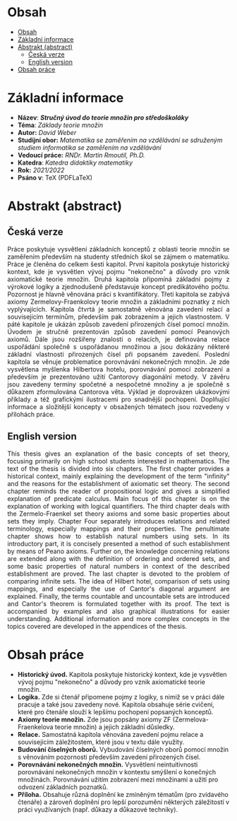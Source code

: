 # Obsah
- [Obsah](#obsah)
- [Základní informace](#základní-informace)
- [Abstrakt (abstract)](#abstrakt-abstract)
  - [Česká verze](#česká-verze)
  - [English version](#english-version)
- [Obsah práce](#obsah-práce)

# Základní informace
- **Název**: ***Stručný úvod do teorie množin pro středoškoláky***
- **Téma**: *Základy teorie množin*
- **Autor:** *David Weber*
- **Studijní obor:** *Matematika se zaměřením na vzdělávání se sdruženým studiem informatika se zaměřením na vzdělávání*
- **Vedoucí práce:** *RNDr. Martin Rmoutil, Ph.D.*
- **Katedra**: *Katedra didaktiky matematiky*
- **Rok:** *2021/2022*
- **Psáno v**: TeX (PDFLaTeX)

# Abstrakt (abstract)

## Česká verze
<div style="text-align: justify">Práce poskytuje vysvětlení základních konceptů z oblasti teorie množin se zaměřením především na studenty středních škol se zájmem o matematiku. Práce je členěna do celkem šesti kapitol. První kapitola poskytuje historický kontext, kde je vysvětlen vývoj pojmu "nekonečno" a důvody pro vznik axiomatické teorie množin. Druhá kapitola připomíná základní pojmy z výrokové logiky a zjednodušeně představuje koncept predikátového počtu. Pozornost je hlavně věnována práci s kvantifikátory. Třetí kapitola se zabývá axiomy Zermelovy-Fraenkolovy teorie množin a základními poznatky z nich vyplývajících. Kapitola čtvrtá je samostatně věnována zavedení relací a souvisejícím termínům, především pak zobrazením a jejich vlastnostem. V páté kapitole je ukázán způsob zavedení přirozených čísel pomocí množin. Úvodem je stručně prezentován způsob zavedení pomocí Peanových axiomů. Dále jsou rozšířeny znalosti o relacích, je definována relace uspořádání společně s uspořádanou množinou a jsou dokázány některé základní vlastnosti přirozených čísel při popsaném zavedení. Poslední kapitola se věnuje problematice porovnávání nekonečných množin. Je zde vysvětlena myšlenka Hilbertova hotelu, porovnávání pomocí zobrazení a především je prezentováno užití Cantorovy diagonální metody. V závěru jsou zavedeny termíny spočetné a nespočetné množiny a je společně s důkazem zformulována Cantorova věta. Výklad je doprovázen ukázkovými příklady a též grafickými ilustracemi pro snadnější pochopení. Doplňující informace a složitější koncepty v obsažených tématech jsou rozvedeny v přílohách práce.</div>

## English version
<div style="text-align: justify">This thesis gives an explanation of the basic concepts of set theory, focusing primarily on high school students interested in mathematics. The text of the thesis is divided into six chapters. The first chapter provides a historical context, mainly explaining the development of the term "infinity" and the reasons for the establishment of axiomatic set theory. The second chapter reminds the reader of propositional logic and gives a simplified explanation of predicate calculus. Main focus of this chapter is on the explanation of working with logical quantifiers. The third chapter deals with the Zermelo-Fraenkel set theory axioms and some basic properties about sets they imply. Chapter Four separately introduces relations and related terminology, especially mappings and their properties. The penultimate chapter shows how to establish natural numbers using sets. In its introductory part, it is concisely presented a method of such establishment by means of Peano axioms. Further on, the knowledge concerning relations are extended along with the definition of ordering and ordered sets, and some basic properties of natural numbers in context of the described establishment are proved. The last chapter is devoted to the problem of comparing infinite sets. The idea of Hilbert hotel, comparison of sets using mappings, and especially the use of Cantor's diagonal argument are explained. Finally, the terms countable and uncountable sets are introduced and Cantor's theorem is formulated together with its proof. The text is accompanied by examples and also graphical illustrations for easier understanding. Additional information and more complex concepts in the topics covered are developed in the appendices of the thesis.</div>

# Obsah práce
- **Historický úvod.** Kapitola poskytuje historický kontext, kde je vysvětlen vývoj pojmu "nekonečno" a důvody pro vznik axiomatické teorie množin.
- **Logika.** Zde si čtenář připomene pojmy z logiky, s nimiž se v práci dále pracuje a také jsou zavedeny nové. Kapitola obsahuje série cvičení, které pro čtenáře slouží k lepšímu pochopení popsaných konceptů.
- **Axiomy teorie množin.** Zde jsou popsány axiomy ZF (Zermelova-Fraenkelova teorie množin) a jejich základní důsledky.
- **Relace.** Samostatná kapitola věnována zavedení pojmu relace a souvisejícím záležitostem, které jsou v textu dále využity.
- **Budování číselných oborů.** Vybudování číselných oborů pomocí množin s věnováním pozornosti především zavedení přirozených čísel.
- **Porovnávání nekonečných množin.** Vysvětlení neintuitivnosti porovnávání nekonečných množin v kontextu smýšlení o konečných množinách. Porovnávání užitím zobrazení mezi množinami a užití pro odvození základních poznatků.
- **Příloha.** Obsahuje různá doplnění ke zmíněným tématům (pro zvídavého čtenáře) a zároveň doplnění pro lepší porozumění některých záležitostí v práci využívaných (např. důkazy a důkazové techniky).